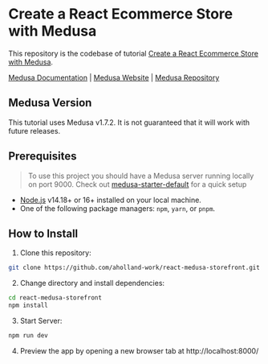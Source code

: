 # Create a React Ecommerce Store with Medusa

This repository is the codebase of tutorial [Create a React Ecommerce Store with Medusa](https://medusajs.com/blog/react-ecommerce-store-medusa/).

[Medusa Documentation](https://docs.medusajs.com/) | [Medusa Website](https://medusajs.com/) | [Medusa Repository](https://github.com/medusajs/medusa)

## Medusa Version

This tutorial uses Medusa v1.7.2. It is not guaranteed that it will work with future releases.

## Prerequisites
> To use this project you should have a Medusa server running locally on port 9000. Check out [medusa-starter-default](https://github.com/medusajs/medusa-starter-default) for a quick setup
- [Node.js](https://docs.medusajs.com/tutorial/set-up-your-development-environment#nodejs) v14.18+ or 16+ installed on your local machine.
- One of the following package managers: `npm`, `yarn`, or `pnpm`.

## How to Install

1. Clone this repository:

```bash
git clone https://github.com/aholland-work/react-medusa-storefront.git
```

2. Change directory and install dependencies:

```bash
cd react-medusa-storefront
npm install
```

3. Start Server:

```bash
npm run dev
```

4. Preview the app by opening a new browser tab at http://localhost:8000/
